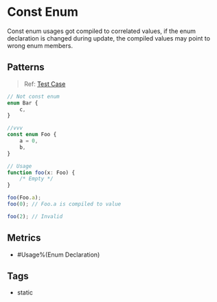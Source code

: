 # Const Enum

Const enum usages got compiled to correlated values, if the enum declaration is changed
during update, the compiled values may point to wrong enum members.

## Patterns

> Ref: [Test Case](../../../../../docs/entity/enum.md#const-enum-declaration)

```ts
// Not const enum
enum Bar {
    c,
}

//vvv
const enum Foo {
    a = 0,
    b,
}

// Usage
function foo(x: Foo) {
    /* Empty */
}

foo(Foo.a);
foo(0); // Foo.a is compiled to value

foo(2); // Invalid
```

## Metrics

* #Usage%(Enum Declaration)

<!--* Callsites that pass value rather than enum member-->

## Tags

* static
